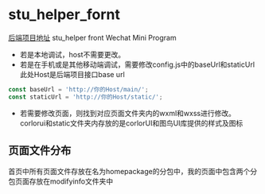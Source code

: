 # stu_helper_fornt
[后端项目地址](https://github.com/181726943/stu_helper_backend.git)
stu_helper front Wechat Mini Program
- 若是本地调试，host不需要更改。
- 若是在手机或是其他移动端调试，需要修改config.js中的baseUrl和staticUrl
此处Host是后端项目接口base url
```javaScript
const baseUrl = 'http://你的Host/main/';
const staticUrl = 'http://你的Host/static/';
```
- 若需要修改页面，则找到对应页面文件夹内的wxml和wxss进行修改。corlorui和static文件夹内存放的是corlorUI和图鸟UI库提供的样式及图标
## 页面文件分布
首页中所有页面文件存放在名为homepackage的分包中，我的页面中包含两个分包页面存放在modifyinfo文件夹中